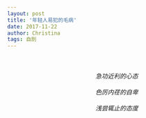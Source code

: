 ```yaml
---
layout: post
title: '年轻人易犯的毛病'
date: 2017-11-22
author: Christina
tags: 自剖
---
```



<h6 style="text-align:center">
<br>

急功近利的心态<br><br>
色厉内荏的自卑<br><br>
浅尝辄止的态度</h6>

 